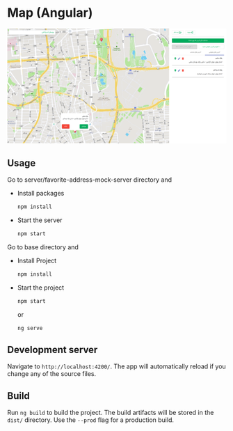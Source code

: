 # Map (Angular)


![til](./src/assets/images/Demo.png)


## Usage

Go to server/favorite-address-mock-server directory and

- Install packages

    ```bash
    npm install
    ```

- Start the server

    ```bash
    npm start
    ```

Go to base directory and 

- Install Project

    ```bash
    npm install
    ```
    
- Start the project

    ```bash
    npm start
    ```
     or
    ```bash
    ng serve
    ```
## Development server

Navigate to `http://localhost:4200/`. The app will automatically reload if you change any of the source files.

## Build

Run `ng build` to build the project. The build artifacts will be stored in the `dist/` directory. Use the `--prod` flag for a production build.
